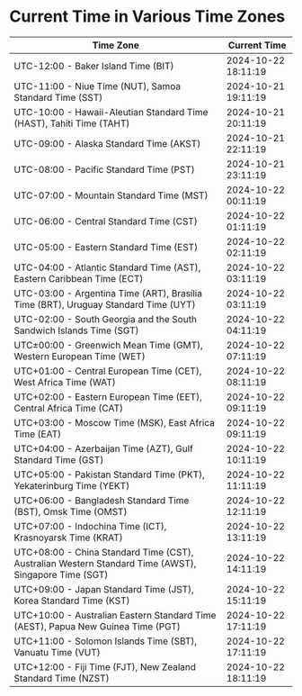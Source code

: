 # Current Time in Various Time Zones

| Time Zone | Current Time |
|-----------|--------------|
| UTC-12:00 - Baker Island Time (BIT) | 2024-10-22 18:11:19 |
| UTC-11:00 - Niue Time (NUT), Samoa Standard Time (SST) | 2024-10-21 19:11:19 |
| UTC-10:00 - Hawaii-Aleutian Standard Time (HAST), Tahiti Time (TAHT) | 2024-10-21 20:11:19 |
| UTC-09:00 - Alaska Standard Time (AKST) | 2024-10-21 22:11:19 |
| UTC-08:00 - Pacific Standard Time (PST) | 2024-10-21 23:11:19 |
| UTC-07:00 - Mountain Standard Time (MST) | 2024-10-22 00:11:19 |
| UTC-06:00 - Central Standard Time (CST) | 2024-10-22 01:11:19 |
| UTC-05:00 - Eastern Standard Time (EST) | 2024-10-22 02:11:19 |
| UTC-04:00 - Atlantic Standard Time (AST), Eastern Caribbean Time (ECT) | 2024-10-22 03:11:19 |
| UTC-03:00 - Argentina Time (ART), Brasília Time (BRT), Uruguay Standard Time (UYT) | 2024-10-22 03:11:19 |
| UTC-02:00 - South Georgia and the South Sandwich Islands Time (SGT) | 2024-10-22 04:11:19 |
| UTC±00:00 - Greenwich Mean Time (GMT), Western European Time (WET) | 2024-10-22 07:11:19 |
| UTC+01:00 - Central European Time (CET), West Africa Time (WAT) | 2024-10-22 08:11:19 |
| UTC+02:00 - Eastern European Time (EET), Central Africa Time (CAT) | 2024-10-22 09:11:19 |
| UTC+03:00 - Moscow Time (MSK), East Africa Time (EAT) | 2024-10-22 09:11:19 |
| UTC+04:00 - Azerbaijan Time (AZT), Gulf Standard Time (GST) | 2024-10-22 10:11:19 |
| UTC+05:00 - Pakistan Standard Time (PKT), Yekaterinburg Time (YEKT) | 2024-10-22 11:11:19 |
| UTC+06:00 - Bangladesh Standard Time (BST), Omsk Time (OMST) | 2024-10-22 12:11:19 |
| UTC+07:00 - Indochina Time (ICT), Krasnoyarsk Time (KRAT) | 2024-10-22 13:11:19 |
| UTC+08:00 - China Standard Time (CST), Australian Western Standard Time (AWST), Singapore Time (SGT) | 2024-10-22 14:11:19 |
| UTC+09:00 - Japan Standard Time (JST), Korea Standard Time (KST) | 2024-10-22 15:11:19 |
| UTC+10:00 - Australian Eastern Standard Time (AEST), Papua New Guinea Time (PGT) | 2024-10-22 17:11:19 |
| UTC+11:00 - Solomon Islands Time (SBT), Vanuatu Time (VUT) | 2024-10-22 17:11:19 |
| UTC+12:00 - Fiji Time (FJT), New Zealand Standard Time (NZST) | 2024-10-22 18:11:19 |
